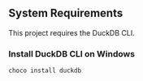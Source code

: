 ## System Requirements

This project requires the DuckDB CLI.

### Install DuckDB CLI on Windows

```powershell
choco install duckdb